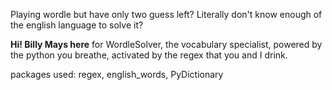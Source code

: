Playing wordle but have only two guess left? Literally don't know enough of the english language to solve it? 

**Hi! Billy Mays here** for WordleSolver, the vocabulary specialist, powered by the python you breathe, activated by the regex that you and I drink. 



packages used: regex, english_words, PyDictionary
